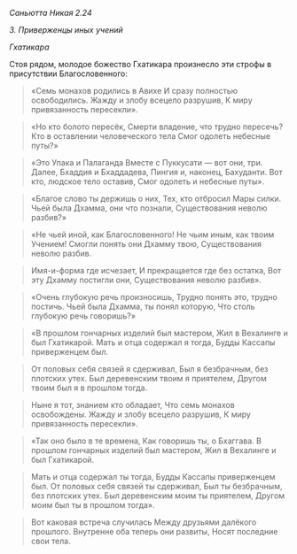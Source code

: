 *Саньютта Никая 2\.24*

*3\. Приверженцы иных учений*

*Гхатикара*

Стоя рядом, молодое божество Гхатикара произнесло эти строфы в присутствии Благословенного:

> «Семь монахов родились в Авихе
> И сразу полностью освободились\.
> Жажду и злобу всецело разрушив,
> К миру привязанность пересекли»\.

> «Но кто болото пересёк,
> Смерти владение, что трудно пересечь?
> Кто в оставлении человеческого тела
> Смог одолеть небесные путы?»

> «Это Упака и Палаганда
> Вместе с Пуккусати — вот они, три\.
> Далее, Бхаддия и Бхаддадева,
> Пингия и, наконец, Бахуданти\.
> Вот кто, людское тело оставив,
> Смог одолеть и небесные путы»\.

> «Благое слово ты держишь о них,
> Тех, кто отбросил Мары силки\.
> Чьей была Дхамма, они что познали,
> Существования неволю разбив?»

> «Не чьей иной, как Благословенного\!
> Не чьим иным, как твоим Учением\!
> Смогли понять они Дхамму твою,
> Существования неволю разбив\.

> Имя\-и\-форма где исчезает,
> И прекращается где без остатка,
> Вот эту Дхамму постигли они,
> Существования неволю разбив»\.

> «Очень глубокую речь произносишь,
> Трудно понять это, трудно постичь\.
> Чьей была Дхамма, ты понял которую,
> Что столь глубокую речь говоришь?»

> «В прошлом гончарных изделий был мастером,
> Жил в Вехалинге и был Гхатикарой\.
> Мать и отца содержал я тогда,
> Будды Кассапы приверженцем был\.

> От половых себя связей я сдерживал,
> Был я безбрачным, без плотских утех\.
> Был деревенским твоим я приятелем,
> Другом твоим был я в прошлом тогда\.

> Ныне я тот, знанием кто обладает,
> Что семь монахов освобождены\.
> Жажду и злобу всецело разрушив,
> К миру привязанность пересекли»\.

> «Так оно было в те времена,
> Как говоришь ты, о Бхаггава\.
> В прошлом гончарных изделий был мастером,
> Жил в Вехалинге и был Гхатикарой\.

> Мать и отца содержал ты тогда,
> Будды Кассапы приверженцем был\.
> От половых себя связей ты сдерживал,
> Был ты безбрачным, без плотских утех\.
> Был деревенским моим ты приятелем,
> Другом моим был ты в прошлом тогда»\.

> Вот каковая встреча случилась
> Между друзьями далёкого прошлого\.
> Внутренне оба теперь они развиты,
> Носят последние свои тела\.

